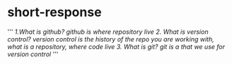 # short-response
'''
*1.What is github?*
*github is where repository live*
*2. What is version control?* 
*version control is the history of the repo you are working with, what is a repository, where code live*
*3. What is git?*
*git is a that we use for version control*
'''
